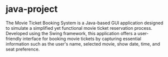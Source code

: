 # java-project
The Movie Ticket Booking System is a Java-based GUI application designed to simulate a simplified yet functional movie ticket reservation process. Developed using the Swing framework, this application offers a user-friendly interface for booking movie tickets by capturing essential information such as the user's name, selected movie, show date, time, and seat preference.
